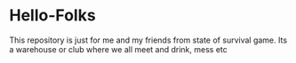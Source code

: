 # Hello-Folks
This repository is just for me and my friends from state of survival game. Its a warehouse or club where we all meet and drink, mess etc
